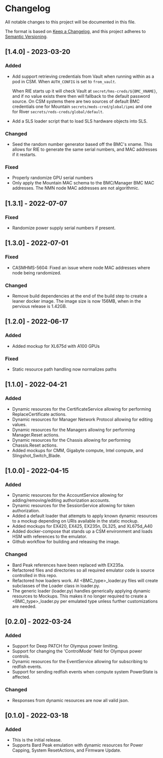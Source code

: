 # Changelog

All notable changes to this project will be documented in this file.

The format is based on [Keep a Changelog](https://keepachangelog.com/en/1.0.0/),
and this project adheres to [Semantic Versioning](https://semver.org/spec/v2.0.0.html).

<!--
Guiding Principles:
* Changelogs are for humans, not machines.
* There should be an entry for every single version.
* The same types of changes should be grouped.
* Versions and sections should be linkable.
* The latest version comes first.
* The release date of each version is displayed.
* Mention whether you follow Semantic Versioning.

Types of changes:
Added - for new features
Changed - for changes in existing functionality
Deprecated - for soon-to-be removed features
Removed - for now removed features
Fixed - for any bug fixes
Security - in case of vulnerabilities
-->

## [1.4.0] - 2023-03-20

### Added
- Add support retrieving credentials from Vault when running within as a pod in CSM. When `AUTH_CONFIG` is set to
  `from_vault`. 

    When RIE starts up it will check Vault at `secret/hms-creds/${BMC_XNAME}`, and if no value exists there then will 
    fallback to the default  password source. On CSM systems there are two sources of default BMC credentials one for 
    Mountain `secrets/meds-cred/global/ipmi` and one for River `secrets/reds-creds/global/default`.
- Add a SLS loader script that to load SLS hardware objects into SLS.

### Changed
- Seed the random number generator based off the BMC's xname. This allows for RIE to generate the same serial numbers,
  and MAC addresses if it restarts. 

### Fixed
- Properly randomize GPU serial numbers
- Only apply the Mountain MAC schema to the BMC/Manager BMC MAC addresses. The NMN node MAC addresses are not algorithmic.

## [1.3.1] - 2022-07-07

### Fixed

- Randomize power supply serial numbers if present.

## [1.3.0] - 2022-07-01

### Fixed

- CASMHMS-5604: Fixed an issue where node MAC addresses where node being randomized.

### Changed

- Remove build dependencies at the end of the build step to create a leaner docker image. The image size is now 156MB, when in the pervious release is 1.42GB.

## [1.2.0] - 2022-06-17

### Added

- Added mockup for XL675d with A100 GPUs

### Fixed

- Static resource path handling now normalizes paths

## [1.1.0] - 2022-04-21

### Added

- Dynamic resources for the CertificateService allowing for performing ReplaceCertificate actions.
- Dynamic resources for Manager Network Protocol allowing for editing values.
- Dynamic resources for the Managers allowing for performing Manager.Reset actions.
- Dynamic resources for the Chassis allowing for performing Chassis.Reset actions.
- Added mockups for CMM, Gigabyte compute, Intel compute, and Slingshot_Switch_Blade.

## [1.0.0] - 2022-04-15

### Added

- Dynamic resources for the AccountService allowing for adding/removing/editing authorization accounts.
- Dynamic resources for the SessionService allowing for token authorization.
- Added a default loader that attempts to apply known dynamic resources to a mockup depending on URIs available in the static mockup.
- Added mockups for EX420, EX425, EX235n, DL325, and XL675d_A40
- Added docker-compose that stands up a CSM environment and loads HSM with references to the emulator.
- Github workflow for building and releasing the image.

### Changed

- Bard Peak references have been replaced with EX235a.
- Refactored files and directories so all required emulator code is source controlled in this repo.
- Refactored how loaders work. All <BMC_type>_loader.py files will create subclasses of the Loader class in loader.py.
- The generic loader (loader.py) handles generically applying dynamic resources to Mockups. This makes it no longer required to create a <BMC_type>_loader.py per emulated type unless further customizations are needed.

## [0.2.0] - 2022-03-24

### Added

- Support for Deep PATCH for Olympus power limiting.
- Support for changing the 'ControlMode' field for Olympus power controls.
- Dynamic resources for the EventService allowing for subscribing to redfish events.
- Support for sending redfish events when compute system PowerState is affected.

### Changed

- Responses from dynamic resources are now all valid json.

## [0.1.0] - 2022-03-18

### Added

- This is the initial release.
- Supports Bard Peak emulation with dynamic resources for Power Capping, System ResetActions, and Firmware Update.
